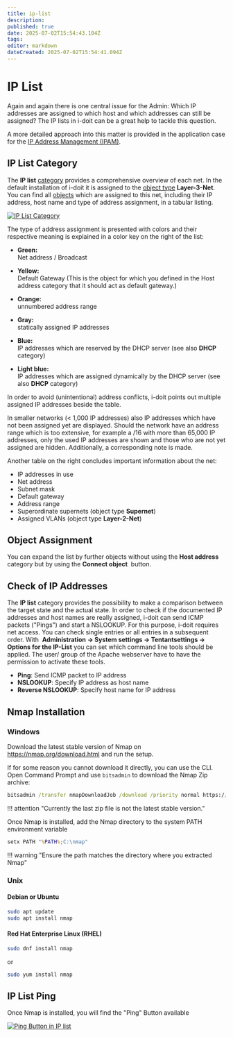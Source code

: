 ```yaml
---
title: ip-list
description: 
published: true
date: 2025-07-02T15:54:43.104Z
tags: 
editor: markdown
dateCreated: 2025-07-02T15:54:41.094Z
---
```


# IP List

Again and again there is one central issue for the Admin: Which IP addresses are assigned to which host and which addresses can still be assigned? The IP lists in i-doit can be a great help to tackle this question.

A more detailed approach into this matter is provided in the application case for the [IP Address Management (IPAM)](../use-cases/ip-adress-management.md).

## IP List Category

The **IP list** [category](../basics/structure-of-the-it-documentation.md) provides a comprehensive overview of each net. In the default installation of i-doit it is assigned to the [object type](../basics/structure-of-the-it-documentation.md) **Layer-3-Net**. You can find all [objects](../basics/structure-of-the-it-documentation.md) which are assigned to this net, including their IP address, host name and type of address assignment, in a tabular listing.

[![IP List Category](../assets/images/en/evaluation/ip-list/1-il.png)](../assets/images/en/evaluation/ip-list/1-il.png)

The type of address assignment is presented with colors and their respective meaning is explained in a color key on the right of the list:

*   **Green:**<br>
    Net address / Broadcast

*   **Yellow:**<br>
    Default Gateway (This is the object for which you defined in the Host address category that it should act as default gateway.)

*   **Orange:**<br>
    unnumbered address range

*   **Gray:**<br>
    statically assigned IP addresses

*   **Blue:**<br>
    IP addresses which are reserved by the DHCP server (see also **DHCP** category)

*   **Light blue:**<br>
    IP addresses which are assigned dynamically by the DHCP server (see also **DHCP** category)

In order to avoid (unintentional) address conflicts, i-doit points out multiple assigned IP addresses beside the table.

In smaller networks (< 1,000 IP addresses) also IP addresses which have not been assigned yet are displayed. Should the network have an address range which is too extensive, for example a /16 with more than 65,000 IP addresses, only the used IP addresses are shown and those who are not yet assigned are hidden. Additionally, a corresponding note is made.

Another table on the right concludes important information about the net:

*   IP addresses in use
*   Net address
*   Subnet mask
*   Default gateway
*   Address range
*   Superordinate supernets (object type **Supernet**)
*   Assigned VLANs (object type **Layer-2-Net**)

## Object Assignment

You can expand the list by further objects without using the **Host address** category but by using the **Connect object**  button.

## Check of IP Addresses

The **IP list** category provides the possibility to make a comparison between the target state and the actual state. In order to check if the documented IP addresses and host names are really assigned, i-doit can send ICMP packets ("Pings") and start a NSLOOKUP. For this purpose, i-doit requires net access. You can check single entries or all entries in a subsequent order. With  **Administration → System settings → Tentantsettings → Options for the IP-List** you can set which command line tools should be applied. The user/ group of the Apache webserver have to have the permission to activate these tools.

*   **Ping**: Send ICMP packet to IP address
*   **NSLOOKUP**: Specify IP address as host name
*   **Reverse NSLOOKUP**: Specify host name for IP address

## Nmap Installation

### Windows

Download the latest stable version of Nmap on <https://nmap.org/download.html> and run the setup.

If for some reason you cannot download it directly, you can use the CLI.<br>
Open Command Prompt and use `bitsadmin` to download the Nmap Zip archive:

```cmd
bitsadmin /transfer nmapDownloadJob /download /priority normal https://nmap.org/dist/nmap-7.92-win32.zip C:\nmap-7.92-win32.zip
```

!!! attention "Currently the last zip file is not the latest stable version."

Once Nmap is installed, add the Nmap directory to the system PATH environment variable

```cmd
setx PATH "%PATH%;C:\nmap"
```

!!! warning "Ensure the path matches the directory where you extracted Nmap"

### Unix

#### Debian or Ubuntu

```sh
sudo apt update
sudo apt install nmap
```

#### Red Hat Enterprise Linux (RHEL)

```sh
sudo dnf install nmap
```

or

```sh
sudo yum install nmap
```

## IP List Ping

Once Nmap is installed, you will find the "Ping" Button available

[![Ping Button in IP list](../assets/images/en/evaluation/ip-list/2-il.png)](../assets/images/en/evaluation/ip-list/2-il.png)
